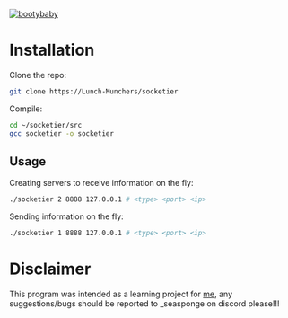 
<a href="https://imgbb.com/"><img src="https://i.ibb.co/XpqJmkj/bootybaby.png" alt="bootybaby" border="0"></a><br />

# Installation
Clone the repo:
```bash
git clone https://Lunch-Munchers/socketier
```
Compile:
```bash
cd ~/socketier/src
gcc socketier -o socketier
```

## Usage
Creating servers to receive information on the fly:
```bash
./socketier 2 8888 127.0.0.1 # <type> <port> <ip>
```
Sending information on the fly:
```bash
./socketier 1 8888 127.0.0.1 # <type> <port> <ip>
```

# Disclaimer
This program was intended as a learning project for [me](https://github.com/Spunchkin), any suggestions/bugs should be reported to _seasponge on discord please!!! 
